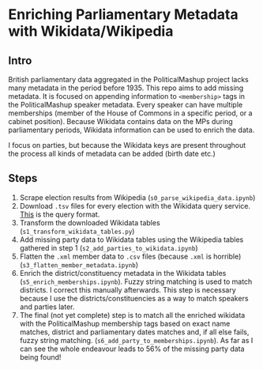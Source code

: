 # Enriching Parliamentary Metadata with Wikidata/Wikipedia

## Intro
British parliamentary data aggregated in the PoliticalMashup project lacks many metadata in the period before 1935. This repo aims to add missing metadata. It is focused on appending information to ```<membership>``` tags in the PoliticalMashup speaker metadata. Every speaker can have multiple memberships (member of the House of Commons in a specific period, or a cabinet position). Because Wikidata contains data on the MPs during parliamentary periods, Wikidata information can be used to enrich the data.

I focus on parties, but because the Wikidata keys are present throughout the process all kinds of metadata can be added (birth date etc.)

## Steps

1. Scrape election results from Wikipedia (```s0_parse_wikipedia_data.ipynb```)
2. Download ```.tsv``` files for every election with the Wikidata query service. [This](https://query.wikidata.org/#SELECT%20DISTINCT%20%3Fitem%20%3FitemLabel%20%3FconstituencyLabel%20%3FpartyLabel%20%3Fstart%20%3FelectionLabel%20%3Fend%20%3FcauseLabel%20%7B%0A%20%3Fitem%20p%3AP39%20%3FpositionStatement%20.%0A%20%3FpositionStatement%20ps%3AP39%20wd%3AQ35494253%20.%20%0A%20OPTIONAL%20%7B%20%3FpositionStatement%20pq%3AP768%20%3Fconstituency%20.%20%7D%0A%20OPTIONAL%20%7B%20%3FpositionStatement%20pq%3AP4100%7Cpq%3AP102%20%3Fparty%20.%20%7D%0A%20OPTIONAL%20%7B%20%3FpositionStatement%20pq%3AP580%20%3Fstart%20.%20%7D%0A%20OPTIONAL%20%7B%20%3FpositionStatement%20pq%3AP2715%20%3Felection%20.%20%7D%0A%20OPTIONAL%20%7B%20%3FpositionStatement%20pq%3AP582%20%3Fend%20.%20%7D%0A%20OPTIONAL%20%7B%20%3FpositionStatement%20pq%3AP1534%20%3Fcause%20.%20%7D%0A%20SERVICE%20wikibase%3Alabel%20%7B%20bd%3AserviceParam%20wikibase%3Alanguage%20%27en%27%20%7D%0A%7D%0AORDER%20BY%20%3Fstart) is the query format.
3. Transform the downloaded Wikidata tables (```s1_transform_wikidata_tables.py```)
4. Add missing party data to Wikidata tables using the Wikipedia tables gathered in step 1 (```s2_add_parties_to_wikidata.ipynb```)
5. Flatten the ```.xml``` member data to ```.csv``` files (because ```.xml``` is horrible) (```s3_flatten_member_metadata.ipynb```)
6. Enrich the district/constituency metadata in the Wikidata tables (```s5_enrich_memberships.ipynb```). Fuzzy string matching is used to match districts. I correct this manually afterwards. This step is necessary because I use the districts/constituencies as a way to match speakers and parties later.
7. The final (not yet complete) step is to match all the enriched wikidata with the PoliticalMashup membership tags based on exact name matches, district and parliamentary dates matches and, if all else fails, fuzzy string matching. (```s6_add_party_to_memberships.ipynb```). As far as I can see the whole endeavour leads to 56% of the missing party data being found!